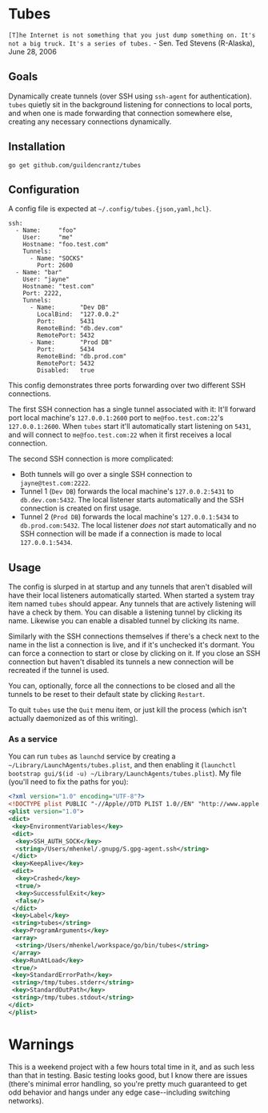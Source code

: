 # Tubes

`[T]he Internet is not something that you just dump something on. It's not a
big truck. It's a series of tubes.` - Sen. Ted Stevens (R-Alaska), June 28, 2006

## Goals

Dynamically create tunnels (over SSH using `ssh-agent` for authentication).
`tubes` quietly sit in the background listening for connections to local ports,
and when one is made forwarding that connection somewhere else, creating any
necessary connections dynamically.

## Installation

`go get github.com/guildencrantz/tubes`

## Configuration

A config file is expected at `~/.config/tubes.{json,yaml,hcl}`.

```
ssh:
  - Name:     "foo"
    User:     "me"
    Hostname: "foo.test.com"
    Tunnels:
      - Name: "SOCKS"
        Port: 2600
  - Name: "bar"
    User: "jayne"
    Hostname: "test.com"
    Port: 2222,
    Tunnels:
      - Name:       "Dev DB"
        LocalBind:  "127.0.0.2"
        Port:       5431
        RemoteBind: "db.dev.com"
        RemotePort: 5432
      - Name:       "Prod DB"
        Port:       5434
        RemoteBind: "db.prod.com"
        RemotePort: 5432
        Disabled:   true
```

This config demonstrates three ports forwarding over two different SSH connections.

The first SSH connection has a single tunnel associated with it: It'll forward
port local machine's `127.0.0.1:2600` port to `me@foo.test.com:22`'s
`127.0.0.1:2600`. When `tubes` start it'll automatically start listening on `5431`,
and will connect to `me@foo.test.com:22` when it first receives a local connection.

The second SSH connection is more complicated:

- Both tunnels will go over a single SSH connection to `jayne@test.com:2222`.
- Tunnel 1 (`Dev DB`) forwards the local machine's `127.0.0.2:5431` to
  `db.dev.com:5432`. The local listener starts automatically and the SSH
  connection is created on first usage.
- Tunnel 2 (`Prod DB`) forwards the local machine's `127.0.0.1:5434` to
  `db.prod.com:5432`. The local listener _does not_ start automatically and no
  SSH connection will be made if a connection is made to local `127.0.0.1:5434`.

## Usage

The config is slurped in at startup and any tunnels that aren't disabled will
have their local listeners automatically started. When started a system tray
item named `tubes` should appear. Any tunnels that are actively listening will
have a check by them. You can disable a listening tunnel by clicking its name.
Likewise you can enable a disabled tunnel by clicking its name.

Similarly with the SSH connections themselves if there's a check next to the
name in the list a connection is live, and if it's unchecked it's dormant. You
can force a connection to start or close by clicking on it. If you close an SSH
connection but haven't disabled its tunnels a new connection will be recreated
if the tunnel is used.

You can, optionally, force all the connections to be closed and all the tunnels
to be reset to their default state by clicking `Restart`.

To quit `tubes` use the `Quit` menu item, or just kill the process (which isn't
actually daemonized as of this writing).

### As a service

You can run `tubes` as `launchd` service by creating a
`~/Library/LaunchAgents/tubes.plist`, and then enabling it
(`launchctl bootstrap gui/$(id -u) ~/Library/LaunchAgents/tubes.plist`). My
file (you'll need to fix the paths for you):

```xml
<?xml version="1.0" encoding="UTF-8"?>
<!DOCTYPE plist PUBLIC "-//Apple//DTD PLIST 1.0//EN" "http://www.apple.com/DTDs/PropertyList-1.0.dtd">
<plist version="1.0">
<dict>
 <key>EnvironmentVariables</key>
 <dict>
  <key>SSH_AUTH_SOCK</key>
  <string>/Users/mhenkel/.gnupg/S.gpg-agent.ssh</string>
 </dict>
 <key>KeepAlive</key>
 <dict>
  <key>Crashed</key>
  <true/>
  <key>SuccessfulExit</key>
  <false/>
 </dict>
 <key>Label</key>
 <string>tubes</string>
 <key>ProgramArguments</key>
 <array>
  <string>/Users/mhenkel/workspace/go/bin/tubes</string>
 </array>
 <key>RunAtLoad</key>
 <true/>
 <key>StandardErrorPath</key>
 <string>/tmp/tubes.stderr</string>
 <key>StandardOutPath</key>
 <string>/tmp/tubes.stdout</string>
</dict>
</plist>
```

# Warnings

This is a weekend project with a few hours total time in it, and as such less
than that in testing. Basic testing looks good, but I know there are issues
(there's minimal error handling, so you're pretty much guaranteed to get odd
behavior and hangs under any edge case--including switching networks).
